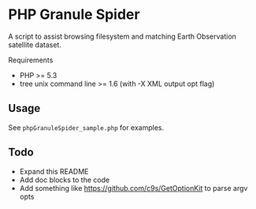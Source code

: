 PHP Granule Spider
======================

A script to assist browsing filesystem and matching Earth Observation satellite dataset.

Requirements

 * PHP >= 5.3
 * tree unix command line >= 1.6 (with -X XML output opt flag)


Usage
-----

See `phpGranuleSpider_sample.php` for examples.


Todo
----

 * Expand this README
 * Add doc blocks to the code
 * Add something like https://github.com/c9s/GetOptionKit to parse argv opts

